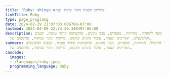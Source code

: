 ```yaml
---
title: 'Ruby: shinyu.org: מדריכי תכנות מקור פתוח'
linkTitle: Ruby
type: page_proglang
date: 2024-02-29 21:07:03.006780-07:00
lastmod: 2024-04-09 22:23:20.348497-06:00
description: כיצד להתחיל, מחרוזות, מספרים, מבני נתונים, פרקטיקות קידוד טובות, קבצים
  וקלט/פלט, תאריכים ושעות, עיבוד נתונים וטקסט, בדיקות וניפוי שגיאות, פורמטים של…
summary: כיצד להתחיל, מחרוזות, מספרים, מבני נתונים, פרקטיקות קידוד טובות, קבצים וקלט/פלט,
  תאריכים ושעות, עיבוד נתונים וטקסט, בדיקות וניפוי שגיאות, פורמטים של…
cascade:
  images:
  - /languages/ruby.jpeg
  programming_language: Ruby
---
```

